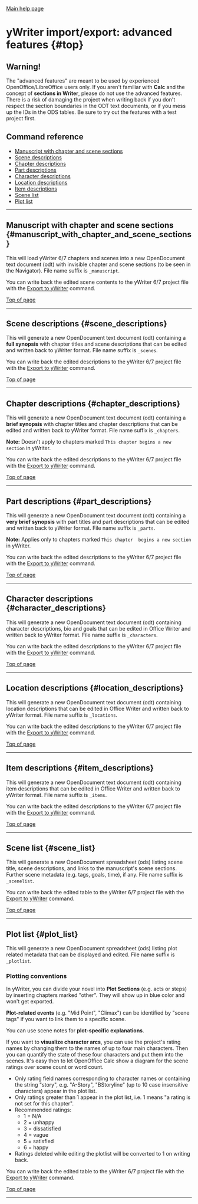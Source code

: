 [Main help page](@help@)

# yWriter import/export: advanced features {#top}

## Warning!

The \"advanced features\" are meant to be used by experienced
OpenOffice/LibreOffice users only. If you aren\'t familiar with **Calc**
and the concept of **sections in Writer**, please do not use the
advanced features. There is a risk of damaging the project when writing
back if you don\'t respect the section boundaries in the ODT text
documents, or if you mess up the IDs in the ODS tables. Be sure to try
out the features with a test project first.

## Command reference

-   [Manuscript with chapter and scene
    sections](#manuscript_with_chapter_and_scene_sections)
-   [Scene descriptions](#scene_descriptions)
-   [Chapter descriptions](#chapter_descriptions)
-   [Part descriptions](#part_descriptions)
-   [Character descriptions](#character_descriptions)
-   [Location descriptions](#location_descriptions)
-   [Item descriptions](#item_descriptions)
-   [Scene list](#scene_list)
-   [Plot list](#plot_list)

------------------------------------------------------------------------

## Manuscript with chapter and scene sections {#manuscript_with_chapter_and_scene_sections}

This will load yWriter 6/7 chapters and scenes into a new OpenDocument
text document (odt) with invisible chapter and scene sections (to be
seen in the Navigator). File name suffix is `_manuscript`.

You can write back the edited scene contents to the yWriter 6/7 project
file with the [Export to yWriter](help.html#export_to_ywriter) command.

[Top of page](#top)

------------------------------------------------------------------------

## Scene descriptions {#scene_descriptions}

This will generate a new OpenDocument text document (odt) containing a
**full synopsis** with chapter titles and scene descriptions that can be
edited and written back to yWriter format. File name suffix is
`_scenes`.

You can write back the edited descriptions to the yWriter 6/7 project
file with the [Export to yWriter](help.html#export_to_ywriter) command.

[Top of page](#top)

------------------------------------------------------------------------

## Chapter descriptions {#chapter_descriptions}

This will generate a new OpenDocument text document (odt) containing a
**brief synopsis** with chapter titles and chapter descriptions that can
be edited and written back to yWriter format. File name suffix is
`_chapters`.

**Note:** Doesn\'t apply to chapters marked
`This chapter begins a new section` in yWriter.

You can write back the edited descriptions to the yWriter 6/7 project
file with the [Export to yWriter](help.html#export_to_ywriter) command.

[Top of page](#top)

------------------------------------------------------------------------

## Part descriptions {#part_descriptions}

This will generate a new OpenDocument text document (odt) containing a
**very brief synopsis** with part titles and part descriptions that can
be edited and written back to yWriter format. File name suffix is
`_parts`.

**Note:** Applies only to chapters marked
`This chapter  begins a new section` in yWriter.

You can write back the edited descriptions to the yWriter 6/7 project
file with the [Export to yWriter](help.html#export_to_ywriter) command.

[Top of page](#top)

------------------------------------------------------------------------

## Character descriptions {#character_descriptions}

This will generate a new OpenDocument text document (odt) containing
character descriptions, bio and goals that can be edited in Office
Writer and written back to yWriter format. File name suffix is
`_characters`.

You can write back the edited descriptions to the yWriter 6/7 project
file with the [Export to yWriter](help.html#export_to_ywriter) command.

[Top of page](#top)

------------------------------------------------------------------------

## Location descriptions {#location_descriptions}

This will generate a new OpenDocument text document (odt) containing
location descriptions that can be edited in Office Writer and written
back to yWriter format. File name suffix is `_locations`.

You can write back the edited descriptions to the yWriter 6/7 project
file with the [Export to yWriter](help.html#export_to_ywriter) command.

[Top of page](#top)

------------------------------------------------------------------------

## Item descriptions {#item_descriptions}

This will generate a new OpenDocument text document (odt) containing
item descriptions that can be edited in Office Writer and written back
to yWriter format. File name suffix is `_items`.

You can write back the edited descriptions to the yWriter 6/7 project
file with the [Export to yWriter](help.html#export_to_ywriter) command.

[Top of page](#top)

------------------------------------------------------------------------

## Scene list {#scene_list}

This will generate a new OpenDocument spreadsheet (ods) listing scene
title, scene descriptions, and links to the manuscript\'s scene
sections. Further scene metadata (e.g. tags, goals, time), if any. File
name suffix is `_scenelist`.

You can write back the edited table to the yWriter 6/7 project file with
the [Export to yWriter](help.html#export_to_ywriter) command.

[Top of page](#top)

------------------------------------------------------------------------

## Plot list {#plot_list}

This will generate a new OpenDocument spreadsheet (ods) listing plot
related metadata that can be displayed and edited. File name suffix is
`_plotlist`.

### Plotting conventions

In yWriter, you can divide your novel into **Plot Sections** (e.g. acts
or steps) by inserting chapters marked \"other\". They will show up in
blue color and won\'t get exported.

**Plot-related events** (e.g. \"Mid Point\", \"Climax\") can be
identified by \"scene tags\" if you want to link them to a specific
scene.

You can use scene notes for **plot-specific explanations**.

If you want to **visualize character arcs**, you can use the project\'s
rating names by changing them to the names of up to four main
characters. Then you can quantify the state of these four characters and
put them into the scenes. It\'s easy then to let OpenOffice Calc show a
diagram for the scene ratings over scene count or word count.

-   Only rating field names corresponding to character names or
    containing the string \"story\", e.g. \"A-Story\", \"BStoryline\"
    (up to 10 case insensitive characters) appear in the plot list.
-   Only ratings greater than 1 appear in the plot list, i.e. 1 means
    \"a rating is not set for this chapter\".
-   Recommended ratings:
    -   1 = N/A
    -   2 = unhappy
    -   3 = dissatisfied
    -   4 = vague
    -   5 = satisfied
    -   6 = happy
-   Ratings deleted while editing the plotlist will be converted to 1 on
    writing back.

You can write back the edited table to the yWriter 6/7 project file with
the [Export to yWriter](help.html#export_to_ywriter) command.

[Top of page](#top)

------------------------------------------------------------------------
